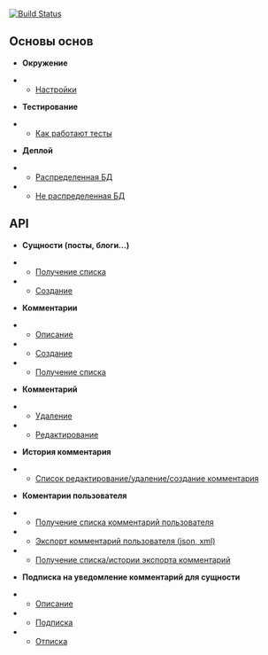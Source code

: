 [![Build Status](https://travis-ci.org/vir-mir/test_comment.svg?branch=master)](https://travis-ci.org/vir-mir/test_comment)

## Основы основ

* **Окружение**

* * [Настройки](https://github.com/vir-mir/exness_comment/wiki/environment-settings)

* **Тестирование**

* * [Как работают тесты](https://github.com/vir-mir/exness_comment/wiki/testing)

* **Деплой**

* * [Распределенная БД](https://github.com/vir-mir/exness_comment/wiki/deployment#%D0%A0%D0%B0%D1%81%D0%BF%D1%80%D0%B5%D0%B4%D0%B5%D0%BB%D0%B5%D0%BD%D0%BD%D0%B0%D1%8F-%D0%91%D0%94)

* * [Не распределенная БД](https://github.com/vir-mir/exness_comment/wiki/deployment#%D0%9D%D0%B5-%D1%80%D0%B0%D1%81%D0%BF%D1%80%D0%B5%D0%B4%D0%B5%D0%BB%D0%B5%D0%BD%D0%BD%D0%B0%D1%8F-%D0%91%D0%94)

## API

* **Сущности (посты, блоги...)**

* * [Получение списка](https://github.com/vir-mir/test_comment/wiki/entity#%D0%9F%D0%BE%D0%BB%D1%83%D1%87%D0%B5%D0%BD%D0%B8%D0%B5-%D1%81%D0%BF%D0%B8%D1%81%D0%BA%D0%B0)

* * [Создание](https://github.com/vir-mir/test_comment/wiki/entity#%D0%A1%D0%BE%D0%B7%D0%B4%D0%B0%D0%BD%D0%B8%D0%B5)

* **Комментарии**

* * [Описание](https://github.com/vir-mir/test_comment/wiki/comments#%D0%9E%D0%BF%D0%B8%D1%81%D0%B0%D0%BD%D0%B8%D0%B5)

* * [Создание](https://github.com/vir-mir/test_comment/wiki/comments#%D0%A1%D0%BE%D0%B7%D0%B4%D0%B0%D0%BD%D0%B8%D0%B5)

* * [Получение списка](https://github.com/vir-mir/test_comment/wiki/comments#%D0%9F%D0%BE%D0%BB%D1%83%D1%87%D0%B5%D0%BD%D0%B8%D0%B5-%D1%81%D0%BF%D0%B8%D1%81%D0%BA%D0%B0)

* **Комментарий**

* * [Удаление](https://github.com/vir-mir/test_comment/wiki/comment#%D0%A3%D0%B4%D0%B0%D0%BB%D0%B5%D0%BD%D0%B8%D0%B5) 

* * [Редактирование](https://github.com/vir-mir/test_comment/wiki/comment#%D0%A0%D0%B5%D0%B4%D0%B0%D0%BA%D1%82%D0%B8%D1%80%D0%BE%D0%B2%D0%B0%D0%BD%D0%B8%D0%B5)

* **История комментария**

* * [Список редактирование/удаление/создание комментария](https://github.com/vir-mir/test_comment/wiki/comments-history#%D0%A1%D0%BF%D0%B8%D1%81%D0%BE%D0%BA-%D1%80%D0%B5%D0%B4%D0%B0%D0%BA%D1%82%D0%B8%D1%80%D0%BE%D0%B2%D0%B0%D0%BD%D0%B8%D0%B5%D1%83%D0%B4%D0%B0%D0%BB%D0%B5%D0%BD%D0%B8%D0%B5%D1%81%D0%BE%D0%B7%D0%B4%D0%B0%D0%BD%D0%B8%D0%B5-%D0%BA%D0%BE%D0%BC%D0%BC%D0%B5%D0%BD%D1%82%D0%B0%D1%80%D0%B8%D1%8F) 

* **Коментарии пользователя**

* * [Получение списка комментарий пользователя](https://github.com/vir-mir/test_comment/wiki/comments-user#%D0%9F%D0%BE%D0%BB%D1%83%D1%87%D0%B5%D0%BD%D0%B8%D0%B5-%D1%81%D0%BF%D0%B8%D1%81%D0%BA%D0%B0-%D0%BA%D0%BE%D0%BC%D0%BC%D0%B5%D0%BD%D1%82%D0%B0%D1%80%D0%B8%D0%B9-%D0%BF%D0%BE%D0%BB%D1%8C%D0%B7%D0%BE%D0%B2%D0%B0%D1%82%D0%B5%D0%BB%D1%8F)

* * [Экспорт комментарий пользователя (json, xml)](https://github.com/vir-mir/test_comment/wiki/comments-user#%D0%AD%D0%BA%D1%81%D0%BF%D0%BE%D1%80%D1%82-%D0%BA%D0%BE%D0%BC%D0%BC%D0%B5%D0%BD%D1%82%D0%B0%D1%80%D0%B8%D0%B9-%D0%BF%D0%BE%D0%BB%D1%8C%D0%B7%D0%BE%D0%B2%D0%B0%D1%82%D0%B5%D0%BB%D1%8F-json-xml)

* * [Получение списка/истории экспорта комментарий](https://github.com/vir-mir/test_comment/wiki/comments-user#%D0%9F%D0%BE%D0%BB%D1%83%D1%87%D0%B5%D0%BD%D0%B8%D0%B5-%D1%81%D0%BF%D0%B8%D1%81%D0%BA%D0%B0%D0%B8%D1%81%D1%82%D0%BE%D1%80%D0%B8%D0%B8-%D1%8D%D0%BA%D1%81%D0%BF%D0%BE%D1%80%D1%82%D0%B0-%D0%BA%D0%BE%D0%BC%D0%BC%D0%B5%D0%BD%D1%82%D0%B0%D1%80%D0%B8%D0%B9)

* **Подписка на уведомление комментарий для сущности**

* * [Описание](https://github.com/vir-mir/test_comment/wiki/notifications#%D0%9E%D0%BF%D0%B8%D1%81%D0%B0%D0%BD%D0%B8%D0%B5)

* * [Подписка](https://github.com/vir-mir/test_comment/wiki/notifications#%D0%9F%D0%BE%D0%B4%D0%BF%D0%B8%D1%81%D0%BA%D0%B0)

* * [Отписка](https://github.com/vir-mir/test_comment/wiki/notifications#%D0%9E%D1%82%D0%BF%D0%B8%D1%81%D0%BA%D0%B0) 
